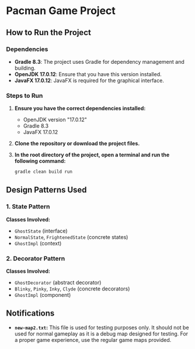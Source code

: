 # Pacman Game Project

## How to Run the Project

### Dependencies

- **Gradle 8.3**: The project uses Gradle for dependency management and building.
- **OpenJDK 17.0.12**: Ensure that you have this version installed.
- **JavaFX 17.0.12**: JavaFX is required for the graphical interface.

### Steps to Run

1. **Ensure you have the correct dependencies installed:**
   - OpenJDK version "17.0.12"
   - Gradle 8.3
   - JavaFX 17.0.12
2. **Clone the repository or download the project files.**
3. **In the root directory of the project, open a terminal and run the following command:**

   ```bash
   gradle clean build run
   ```
## Design Patterns Used

### 1. State Pattern

**Classes Involved:**

- `GhostState` (interface)
- `NormalState`, `FrightenedState` (concrete states)
- `GhostImpl` (context)

### 2. Decorator Pattern

**Classes Involved:**

- `GhostDecorator` (abstract decorator)
- `Blinky`, `Pinky`, `Inky`, `Clyde` (concrete decorators)
- `GhostImpl` (component)

## Notifications
- **`new-map2.txt`:** This file is used for testing purposes only. It should not be used for normal gameplay as it is a debug map designed for testing. For a proper game experience, use the regular game maps provided.
